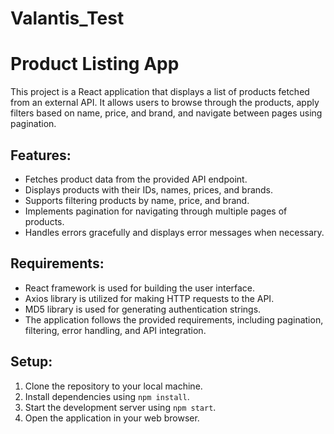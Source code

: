 # Valantis_Test
# Product Listing App

This project is a React application that displays a list of products fetched from an external API. It allows users to browse through the products, apply filters based on name, price, and brand, and navigate between pages using pagination.

## Features:

- Fetches product data from the provided API endpoint.
- Displays products with their IDs, names, prices, and brands.
- Supports filtering products by name, price, and brand.
- Implements pagination for navigating through multiple pages of products.
- Handles errors gracefully and displays error messages when necessary.

## Requirements:

- React framework is used for building the user interface.
- Axios library is utilized for making HTTP requests to the API.
- MD5 library is used for generating authentication strings.
- The application follows the provided requirements, including pagination, filtering, error handling, and API integration.

## Setup:

1. Clone the repository to your local machine.
2. Install dependencies using `npm install`.
3. Start the development server using `npm start`.
4. Open the application in your web browser.
